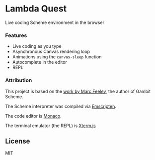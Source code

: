 Lambda Quest
=================

Live coding Scheme environment in the browser

### Features
* Live coding as you type
* Asynchronous Canvas rendering loop
* Animations using the `canvas-sleep` function
* Autocomplete in the editor
* REPL

### Attribution
This project is based on the [work by Marc Feeley](https://github.com/feeley/gambit-in-emacs-in-the-browser/tree/gh-pages),
the author of Gambit Scheme.

The Scheme interpreter was compiled via [Emscripten](https://github.com/kripken/emscripten/wiki).

The code editor is [Monaco](https://microsoft.github.io/monaco-editor/).

The terminal emulator (the REPL) is [Xterm.js](https://xtermjs.org/)

## License
MIT
